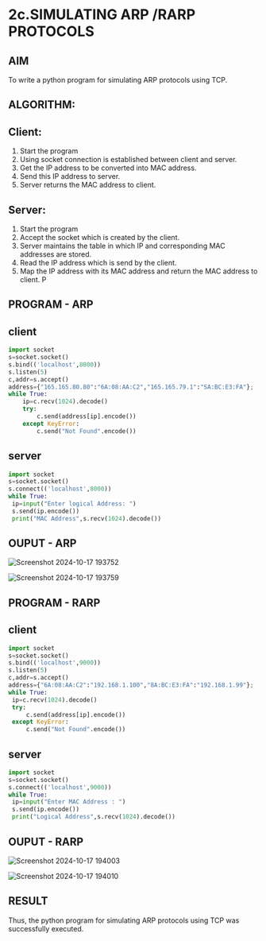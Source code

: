 # 2c.SIMULATING ARP /RARP PROTOCOLS
## AIM
To write a python program for simulating ARP protocols using TCP.
## ALGORITHM:
## Client:
1. Start the program
2. Using socket connection is established between client and server.
3. Get the IP address to be converted into MAC address.
4. Send this IP address to server.
5. Server returns the MAC address to client.
## Server:
1. Start the program
2. Accept the socket which is created by the client.
3. Server maintains the table in which IP and corresponding MAC addresses are
stored.
4. Read the IP address which is send by the client.
5. Map the IP address with its MAC address and return the MAC address to client.
P
## PROGRAM - ARP
## client
```py
import socket
s=socket.socket()
s.bind(('localhost',8000))
s.listen(5)
c,addr=s.accept()
address={"165.165.80.80":"6A:08:AA:C2","165.165.79.1":"SA:BC:E3:FA"};
while True:
    ip=c.recv(1024).decode()
    try:
        c.send(address[ip].encode()) 
    except KeyError:
        c.send("Not Found".encode())
```
## server 
```py
import socket
s=socket.socket()
s.connect(('localhost',8000))
while True:
 ip=input("Enter logical Address: ")
 s.send(ip.encode())
 print("MAC Address",s.recv(1024).decode())
```
## OUPUT - ARP
![Screenshot 2024-10-17 193752](https://github.com/user-attachments/assets/49c1c699-4e7f-4d5c-b131-9b246a6a6847)

![Screenshot 2024-10-17 193759](https://github.com/user-attachments/assets/440ed501-151b-4798-a0ae-45836eaff7e4)


## PROGRAM - RARP
## client
```py
import socket
s=socket.socket()
s.bind(('localhost',9000))
s.listen(5)
c,addr=s.accept()
address={"6A:08:AA:C2":"192.168.1.100","8A:BC:E3:FA":"192.168.1.99"};
while True:
 ip=c.recv(1024).decode()
 try:
     c.send(address[ip].encode())
 except KeyError:
     c.send("Not Found".encode())
```
## server
```py
import socket
s=socket.socket()
s.connect(('localhost',9000))
while True:
 ip=input("Enter MAC Address : ")
 s.send(ip.encode())
 print("Logical Address",s.recv(1024).decode())
 ```
## OUPUT - RARP
![Screenshot 2024-10-17 194003](https://github.com/user-attachments/assets/c806a1c6-6123-4a76-8c02-522f238e92c8)

![Screenshot 2024-10-17 194010](https://github.com/user-attachments/assets/18b1909c-72eb-4d95-a438-8e71ec877a8c)


## RESULT
Thus, the python program for simulating ARP protocols using TCP was successfully 
executed.
